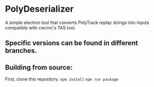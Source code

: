 # PolyDeserializer
A simple electron tool that converts PolyTrack replay strings into inputs compatible with cwcinc's TAS tool.
## Specific versions can be found in different branches.

## Building from source:
First, clone this repository.
```npm install```
```npm run package```
